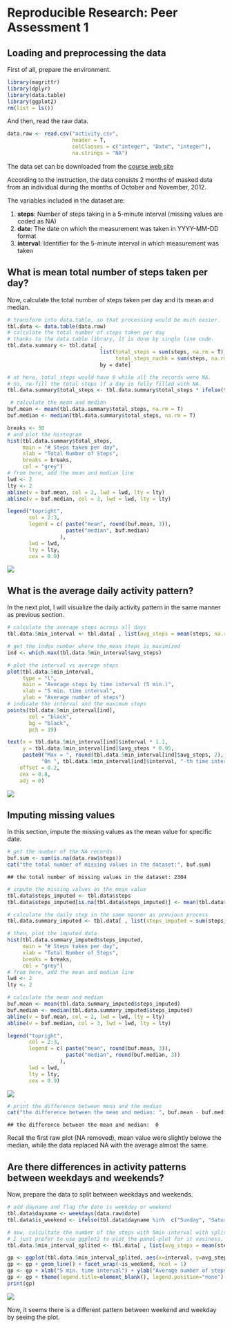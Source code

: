 # Reproducible Research: Peer Assessment 1


## Loading and preprocessing the data

First of all, prepare the environment.


```r
library(magrittr)
library(dplyr)
library(data.table)
library(ggplot2)
rm(list = ls())
```

And then, read the raw data.


```r
data.raw <- read.csv("activity.csv", 
                     header = T, 
                     colClasses = c("integer", "Date", "integer"), 
                     na.strings = "NA")
```

The data set can be downloaded from the [course web site](https://d396qusza40orc.cloudfront.net/repdata%2Fdata%2Factivity.zip)

According to the instruction, the data consists 2 months of masked data from an individual during the months of October and November, 2012.

The variables included in the dataset are:

1. **steps**: Number of steps taking in a 5-minute interval (missing values are coded as NA)
2. **date**: The date on which the measurement was taken in YYYY-MM-DD format
3. **interval**: Identifier for the 5-minute interval in which measurement was taken


## What is mean total number of steps taken per day?

Now, calculate the total number of steps taken per day and its mean and median.


```r
# transform into data.table, so that processing would be much easier.
tbl.data <- data.table(data.raw)
# calculate the total number of steps taken per day
# thanks to the data.table library, it is done by single line code.
tbl.data.summary <- tbl.data[ , 
                              list(total_steps = sum(steps, na.rm = T), 
                                   total_steps_nachk = sum(steps, na.rm = F)), 
                              by = date]

# at here, total_steps would have 0 while all the records were NA.
# So, re-fill the total steps if a day is fully filled with NA.
tbl.data.summary$total_steps <- tbl.data.summary$total_steps * ifelse(tbl.data.summary$total_steps_nachk > 0, 1, 0)

 # calculate the mean and median
buf.mean <- mean(tbl.data.summary$total_steps, na.rm = T)
buf.median <- median(tbl.data.summary$total_steps, na.rm = T)

breaks <- 50
# and plot the histogram
hist(tbl.data.summary$total_steps, 
     main = "# Steps taken per day",
     xlab = "Total Number of Steps",
     breaks = breaks,
     col = "grey")
# from here, add the mean and median line
lwd <- 2
lty <- 2
abline(v = buf.mean, col = 2, lwd = lwd, lty = lty)
abline(v = buf.median, col = 3, lwd = lwd, lty = lty)

legend("topright",
       col = 2:3,
       legend = c( paste("mean", round(buf.mean, 3)),
                   paste("median", buf.median)
                 ),
       lwd = lwd,
       lty = lty,
       cex = 0.9)
```

![](PA1_template_files/figure-html/unnamed-chunk-3-1.png) 


## What is the average daily activity pattern?

In the next plot, I will visualize the daily activity pattern in the same manner as previous section.


```r
# calculate the average steps across all days
tbl.data.5min_interval <- tbl.data[ , list(avg_steps = mean(steps, na.rm = T)), by = interval]

# get the index number where the mean steps is maximized
ind <- which.max(tbl.data.5min_interval$avg_steps)

# plot the interval vs average steps
plot(tbl.data.5min_interval, 
     type = "l",
     main = "Average steps by time interval (5 min.)",
     xlab = "5 min. time interval",
     ylab = "Average number of steps")
# indicate the interval and the maximum steps
points(tbl.data.5min_interval[ind],
       col = "black",
       bg = "black",
       pch = 19)

text(x = tbl.data.5min_interval[ind]$interval * 1.1,
     y = tbl.data.5min_interval[ind]$avg_steps * 0.95,
     paste0("Max = ", round(tbl.data.5min_interval[ind]$avg_steps, 2), " steps \n",
           "On ", tbl.data.5min_interval[ind]$interval, "-th time interval."),
    offset = 0.2,
    cex = 0.8,
    adj = 0)
```

![](PA1_template_files/figure-html/unnamed-chunk-4-1.png) 


## Imputing missing values

In this section, impute the missing values as the mean value for specific date.


```r
# get the number of the NA records
buf.sum <- sum(is.na(data.raw$steps))
cat("the total number of missing values in the dataset:", buf.sum)
```

```
## the total number of missing values in the dataset: 2304
```

```r
# inpute the missing values as the mean value
tbl.data$steps_imputed <- tbl.data$steps
tbl.data$steps_imputed[is.na(tbl.data$steps_imputed)] <- mean(tbl.data$steps, na.rm = T)

# calculate the daily step in the same manner as previous process
tbl.data.summary_imputed <- tbl.data[ , list(steps_imputed = sum(steps_imputed, na.rm = T)), by = date]

# then, plot the imputed data
hist(tbl.data.summary_imputed$steps_imputed, 
     main = "# Steps taken per day",
     xlab = "Total Number of Steps",
     breaks = breaks,
     col = "grey")
# from here, add the mean and median line
lwd <- 2
lty <- 2

# calculate the mean and median
buf.mean <- mean(tbl.data.summary_imputed$steps_imputed)
buf.median <- median(tbl.data.summary_imputed$steps_imputed)
abline(v = buf.mean, col = 2, lwd = lwd, lty = lty)
abline(v = buf.median, col = 3, lwd = lwd, lty = lty)

legend("topright",
       col = 2:3,
       legend = c( paste("mean", round(buf.mean, 3)),
                   paste("median", round(buf.median, 3))
                 ),
       lwd = lwd,
       lty = lty,
       cex = 0.9)
```

![](PA1_template_files/figure-html/unnamed-chunk-5-1.png) 

```r
# print the difference between mena and the median
cat("the difference between the mean and median: ", buf.mean - buf.median)
```

```
## the difference between the mean and median:  0
```

Recall the first raw plot (NA removed), mean value were slightly belowe the median, while 
the data replaced NA with the average almost the same.

## Are there differences in activity patterns between weekdays and weekends?

Now, prepare the data to split between weekdays and weekends.

```r
# add dayname and flag the date is weekday or weekend
tbl.data$dayname <- weekdays(data.raw$date)
tbl.data$is_weekend <- ifelse(tbl.data$dayname %in%  c("Sunday", "Saturday"), "Weekend", "Weekdays")

# now, calcultate the number of the steps with 5min interval with splitting on the is_weekend flag.
# I just prefer to use ggplot2 to plot the panel-plot for it easiness.
tbl.data.5min_interval_splited <- tbl.data[ , list(avg_steps = mean(steps, na.rm = T)), by = list(interval, is_weekend)]

gp <- ggplot(tbl.data.5min_interval_splited, aes(x=interval, y=avg_steps, col = 1))
gp <- gp + geom_line() + facet_wrap(~is_weekend, ncol = 1)
gp <- gp + xlab("5 min. time interval") + ylab("Average number of steps")
gp <- gp + theme(legend.title=element_blank(), legend.position="none")
print(gp)
```

![](PA1_template_files/figure-html/unnamed-chunk-6-1.png) 

Now, it seems there is a different pattern between weekend and weekday by seeing the plot.

